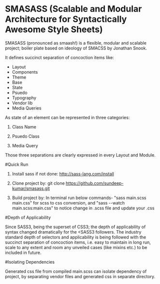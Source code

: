 # SMASASS (Scalable and Modular Architecture for Syntactically Awesome Style Sheets)

SMASASS (pronounced as smaash!) is a flexible, modular and scalable project; boiler plate based on ideology of SMACSS by Jonathan Snook.

It defines succinct separation of concoction items like:

* Layout
* Components
* Theme
* Base
* State
* Psuedo
* Typography
* Vendor lib
* Media Queries

As state of an element can be represented in three categories:

1. Class Name

2. Psuedo Class

3. Media Query

Those three separations are clearly expressed in every Layout and Module.

#Quick Run

1. Install sass if not done:
http://sass-lang.com/install

2. Clone project by:
git clone https://github.com/sundeep-kumar/smasass.git

3. Build project by:
In terminal run below commands-
"sass main.scss main.css" for scss to css conversion, and
"sass --watch main.scss:main.css" to notice change in .scss file and update your .css

#Depth of Applicability

Since SASS3, being the superset of CSS3; the depth of applicability of syntax changed dramatically for the <SASS3 followers. The industry standard depth of selectors and applicability is being followed with the succinct separation of concoction items, i.e. easy to maintain in long run, scale to any extent and room any unveiled cases (like mixins etc.) to be included in future.

#Isolating Dependencies

Generated css file from compiled main.scss can isolate dependency of project, by separating vendor files and generated css in separate directory. 